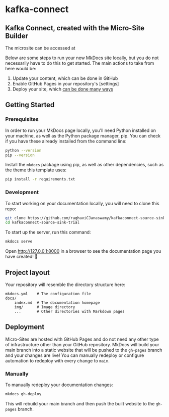 # kafka-connect
## **Kafka Connect, created with the Micro-Site Builder**

The microsite can be accessed at

Below are some steps to run your new MkDocs site locally, but you do not necessarily have to do this to get started. The main actions to take from here would be:
1. Update your content, which can be done in GitHub
2. Enable GitHub Pages in your repository's [settings]
3. Deploy your site, which [can be done many ways](#deployment)

## Getting Started

### Prerequisites
In order to run your MkDocs page locally, you'll need Python installed on your machine, as well as the Python package manager, pip. You can check if you have these already installed from the command line:

```zsh
python --version
pip --version
```

Install the `mkdocs` package using pip, as well as other dependencies, such as the theme this template uses:

```zsh
pip install -r requirements.txt
```

### Development
To start working on your documentation locally, you will need to clone this repo:

```zsh
git clone https://github.com/raghaviCJanaswamy/kafkaconnect-source-sink-trial.git
cd kafkaconnect-source-sink-trial
```

To start up the server, run this command:

```zsh
mkdocs serve
```

Open http://127.0.0.1:8000 in a browser to see the documentation page you have created! 🎉 

## Project layout
Your repository will resemble the directory structure here: 

    mkdocs.yml    # The configuration file
    docs/
        index.md  # The documentation homepage
        img/      # Image directory
        ...       # Other directories with Markdown pages

## Deployment
Micro-Sites are hosted with GitHub Pages and do not need any other type of infrastructure other than your GitHub repository. MkDocs will build your main branch into a static website that will be pushed to the `gh-pages` branch and your changes are live! You can manually redeploy or configure automation to redeploy with every change to `main`.


### Manually
To manually redeploy your documentation changes:

```zsh
mkdocs gh-deploy
```

This will rebuild your main branch and then push the built website to the `gh-pages` branch.

